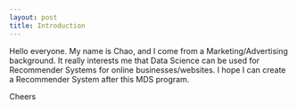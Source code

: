 ```yaml
---
layout: post
title: Introduction
---
```


Hello everyone. My name is Chao, and I come from a Marketing/Advertising background. It really interests me that Data Science can be used for Recommender Systems for online businesses/websites. I hope I can create a Recommender System after this MDS program.

Cheers
